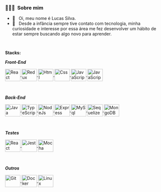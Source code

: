 <h3> 👨🏻‍💻 &nbsp;Sobre mim </h3>

- 👋 &nbsp; Oi, meu nome é Lucas Silva.
- 🤔 &nbsp; Desde a infância sempre tive contato com tecnologia, minha curiosidade e interesse por essa área me fez desenvolver um hábito de estar sempre buscando algo novo para aprender.
<br>

**Stacks:**

***Front-End***
<p align="left">
  <a href="https://reactjs.org/">
    <img align="center" alt="React" height="40" width="50" src="https://cdn.jsdelivr.net/gh/devicons/devicon/icons/react/react-original-wordmark.svg">
  </a>
  <a href="https://redux.js.org/">
    <img align="center" alt="Redux" height="40" width="50" src="https://cdn.jsdelivr.net/gh/devicons/devicon/icons/redux/redux-original.svg">
  </a>
  <a href="https://en.wikipedia.org/wiki/HTML">
    <img align="center" alt="Html" height="40" width="50" src="https://cdn.jsdelivr.net/gh/devicons/devicon/icons/html5/html5-plain-wordmark.svg">
  </a>
  <a href="https://en.wikipedia.org/wiki/CSS">
    <img align="center" alt="Css" height="40" width="50" src="https://cdn.jsdelivr.net/gh/devicons/devicon/icons/css3/css3-plain-wordmark.svg">
  </a>
  <a href="https://en.wikipedia.org/wiki/JavaScript">
    <img align="center" alt="JavaScript" height="40" width="50" src="https://cdn.jsdelivr.net/gh/devicons/devicon/icons/javascript/javascript-original.svg">
  </a>
  <a href="https://reactnative.dev/">
    <img align="center" alt="JavaScript" height="40" width="50" src="https://toppng.com/uploads/preview/react-native-svg-transformer-allows-you-import-svg-aperture-science-innovators-logo-11562851994zqcpwozsvy.png">
  </a>
</p>
<br>

***Back-End***
<p align="left">
  <a href="https://www.python.org/">
    <img align="center" alt="Java" height="40" width="50" src="https://cdn.jsdelivr.net/gh/devicons/devicon/icons/python/python-original-wordmark.svg">
  </a>
  <a href="https://www.typescriptlang.org/">
    <img align="center" alt="TypeScript" height="40" width="50" src="https://cdn.jsdelivr.net/gh/devicons/devicon/icons/typescript/typescript-original.svg">
  </a>
  <a href="https://nodejs.org/en/">
    <img align="center" alt="NodeJs" height="40" width="50" src="https://cdn.jsdelivr.net/gh/devicons/devicon/icons/nodejs/nodejs-original.svg">
  </a>
  <a href="http://expressjs.com/">
    <img align="center" alt="Express" height="40" width="50" src="https://cdn.jsdelivr.net/gh/devicons/devicon/icons/express/express-original.svg">
  </a>
  <a href="https://www.mysql.com/">
    <img align="center" alt="MySql" height="40" width="50" src="https://cdn.jsdelivr.net/gh/devicons/devicon/icons/mysql/mysql-original-wordmark.svg">
  </a>
  <a href="https://sequelize.org/">
    <img align="center" alt="Sequelize" height="40" width="50" src="https://cdn.jsdelivr.net/gh/devicons/devicon/icons/sequelize/sequelize-plain-wordmark.svg">
  </a>
  <a href="https://www.mongodb.com/">
    <img align="center" alt="MongoDB" height="40" width="50" src="https://cdn.jsdelivr.net/gh/devicons/devicon/icons/mongodb/mongodb-plain-wordmark.svg">
  </a>
</p>
<br>

***Testes***
<p align="left">
  <a href="https://testing-library.com/">
    <img align="center" alt="React Testing Library" height="40" width="50" src="https://testing-library.com/img/octopus-64x64.png">
  </a>
  <a href="https://jestjs.io/">
    <img align="center" alt="Jest" height="40" width="50" src="https://cdn.jsdelivr.net/gh/devicons/devicon/icons/jest/jest-plain.svg">
  </a>
  <a href="https://mochajs.org/">
    <img align="center" alt="Mocha" height="40" width="50" src="https://cdn.jsdelivr.net/gh/devicons/devicon/icons/mocha/mocha-plain.svg">
  </a>
</p>
<br>

***Outros***
<p align="left">
  <a href="https://git-scm.com/">
    <img align="center" alt="Git" height="40" width="50" src="https://cdn.jsdelivr.net/gh/devicons/devicon/icons/git/git-original.svg">
  </a>
  <a href="https://www.docker.com/">
    <img align="center" alt="Docker" height="40" width="50" src="https://user-images.githubusercontent.com/25181517/117207330-263ba280-adf4-11eb-9b97-0ac5b40bc3be.png">
  </a>
  <a href="https://en.wikipedia.org/wiki/Linux">
    <img align="center" alt="Linux" height="40" width="50" src="https://cdn.jsdelivr.net/gh/devicons/devicon/icons/linux/linux-original.svg">
  </a>
</p>
